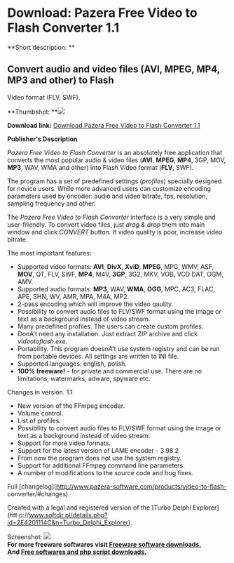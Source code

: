 # Download: Pazera Free Video to Flash Converter 1.1

**Short description: **

## Convert audio and video files (AVI, MPEG, MP4, MP3 and other) to Flash
Video format (FLV, SWF).

  
**Thumbshot: **![](http://www.freewarefiles.com/screenshot/pzvid2flashcvtr11_md.gif)   
  
**Download link:** [Download Pazera Free Video to Flash Converter 1.1](http://freesoftwares.boysofts.com/Pazera-Free-Video-To-Flash-Converter_program_39476.html)  
  

**Publisher's Description**  
  

_Pazera Free Video to Flash Converter_ is an absolutely free application that
converts the most popular audio & video files (**AVI**, **MPEG**, **MP4**,
3GP, MOV, **MP3**, WAV, WMA and other) into Flash Video format (**FLV**, SWF).

The program has a set of predefined settings (_profiles_) specially designed
for novice users. While more advanced users can customize encoding parameters
used by encoder: audio and video bitrate, fps, resolution, sampling frequency
and other.

The _Pazera Free Video to Flash Converter_ interface is a very simple and
user-friendly. To convert video files, just _drag & drop_ them into main
window and click _CONVERT_ button. If video quality is poor, increase video
bitrate.

The most important features:

  * Supported video formats: **AVI**, **DivX**, **XviD**, **MPEG**, MPG, WMV, ASF, **MOV**, QT, FLV, SWF, **MP4**, M4V, **3GP**, 3G2, MKV, VOB, VCD DAT, OGM, AMV.
  * Supported audio formats: **MP3**, WAV, **WMA**, **OGG**, MPC, AC3, FLAC, APE, SHN, WV, AMR, MPA, M4A, MP2.
  * 2-pass encoding which will improve the video qaulity.
  * Possibility to convert audio files to FLV/SWF format using the image or text as a background instead of video stream.
  * Many predefined profiles. The users can create custom profiles.
  * DonA't need any installation. Just extract ZIP archive and click _videotoflash.exe_.
  * Portability. This program doesnA't use system registry and can be run from portable devices. All settings are written to INI file.
  * Supported languages: english, polish.
  * **100% freeware!** \- for private and commercial use. There are no limitations, watermarks, adware, spyware etc.

Changes in version. 1.1  

  * New version of the FFmpeg encoder.
  * Volume control.
  * List of profiles.
  * Possibility to convert audio files to FLV/SWF format using the image or text as a background instead of video stream.
  * Support for more video formats.
  * Support for the latest version of LAME encoder - 3.98.2
  * From now the program does not use the system registry.
  * Support for additional FFmpeg command line parameters.
  * A number of modifications to the source code and bug fixes.

Full [changelog](http://www.pazera-software.com/products/video-to-flash-
converter/#changes).

Created with a legal and registered version of the [Turbo Delphi Explorer](htt
p://www.softdir.pl/details.php?id=2E4201114C&n=Turbo_Delphi_Explorer).

  
  
Screenshot: ![](http://www.freewarefiles.com/screenshot/pzvid2flashcvtr11.gif)  
**For more freeware softwares visit [Freeware software downloads.](http://freesoftwares.boysofts.com/)**   
**And [Free softwares and php script downloads.](http://www.boysofts.com/)**


